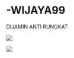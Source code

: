 # -WIJAYA99
DIJAMIN ANTI RUNGKAT


<!DOCTYPE html>
<html>

<head>
  <meta charset="utf-8">
  <meta name="viewport" content="width=device-width">

  <link href="style.css" rel="stylesheet" type="text/css" />

  <meta name="description" content="">

  <meta property="og:url" content="https://wijaya99oke.com/">
  <meta property="og:type" content="website">
  <meta property="og:title" content="">
  <meta property="og:description" content="">
  <meta property="og:image" content="https://opengraph.b-cdn.net/production/images/540c83ed-9887-4e43-8f68-6d55962c93bc.jpg?token=hO7ZRLh2M5R1Yy5GXQf9OT82VnRJ8lq5Js6D27xhUGw&height=1080&width=1080&expires=33276533445">

  <meta name="twitter:card" content="summary_large_image">
  <meta property="twitter:domain" content="wijaya99oke.com">
  <meta property="twitter:url" content="https://wijaya99oke.com/">
  <meta name="twitter:title" content="">
  <meta name="twitter:description" content="">
  <meta name="twitter:image" content="https://opengraph.b-cdn.net/production/images/540c83ed-9887-4e43-8f68-6d55962c93bc.jpg?token=hO7ZRLh2M5R1Yy5GXQf9OT82VnRJ8lq5Js6D27xhUGw&height=1080&width=1080&expires=33276533445">

</head>

<body>

</body>

</html>
<a href="https://wijaya99oke.com/"><img src="https://opengraph.b-cdn.net/production/images/540c83ed-9887-4e43-8f68-6d55962c93bc.jpg?token=hO7ZRLh2M5R1Yy5GXQf9OT82VnRJ8lq5Js6D27xhUGw&height=1080&width=1080&expires=33276533445" /></a>

<a href="https://wijaya99oke.com/"><img src="https://opengraph.b-cdn.net/production/images/c0587aec-506f-48df-a85c-17e801a84b7a.jpg?token=dgFBFS38ZnCpspX-ZsjgcjlyaCX3FUJ3hNp9Kl78npA&height=675&width=1200&expires=33276512135" /></a>
